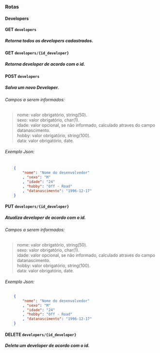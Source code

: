### Rotas
#### Developers
#### GET  `developers`
##### Retorna todos os developers cadastrados.

#### GET  `developers/{id_developer}`
##### Retorna developer de acordo com o id.

#### POST `developers`
##### Salva um novo Developer.
###### Campos a serem informados:

> nome: valor obrigatório, string(50).  
> sexo: valor obrigatório, char(1).  
> idade: valor opcional, se não informado, calculado atraves do campo datanascimento.  
> hobby: valor obrigatório, string(100).  
> data: valor obrigatório, date.  

###### Exemplo Json:
#
```json
    {
        "nome": "Nome do desenvolvedor"
        , "sexo": "M"
        , "idade": "24"
        , "hobby": "Off - Road"
        , "datanascimento": "1996-12-17"
    }
```
#### PUT  `developers/{id_developer}`
##### Atualiza developer de acordo com o id.
###### Campos a serem informados: 

> nome: valor obrigatório, string(50).  
> sexo: valor obrigatório, char(1).  
> idade: valor opcional, se não informado, calculado atraves do campo datanascimento.  
> hobby: valor obrigatório, string(100).  
> data: valor obrigatório, date.  

###### Exemplo Json:
```json
    {
        "nome": "Nome do desenvolvedor"
        , "sexo": "M"
        , "idade": "24"
        , "hobby": "Off - Road"
        , "datanascimento": "1996-12-17"
    }
```

#### DELETE  `developers/{id_developer}`
##### Deleta um developer de acordo com o id.
